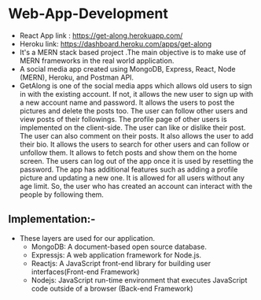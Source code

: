 # Web-App-Development
- React App link : https://get-along.herokuapp.com/
- Heroku link:  https://dashboard.heroku.com/apps/get-along
- It's a MERN stack based project .The main objective is to make use of MERN frameworks in the real world application.
- A social media app created using MongoDB, Express, React, Node (MERN), Heroku, and Postman API.
- GetAlong is one of the social media apps which allows old users to sign in with the existing account.
  If not, it allows the new user to sign up with a new account name and password.
  It allows the users to post the pictures and delete the posts too. 
  The user can follow other users and view posts of their followings.
  The profile page of other users is implemented on the client-side.
  The user can like or dislike their post. The user can also comment on their posts. It also allows the user to add their bio.
  It allows the users to search for other users and can follow or unfollow them. It allows to fetch posts and show them on the home screen.
  The users can log out of the app once it is used by resetting the password. The app has additional features such as adding a profile picture and updating a new one.
  It is allowed for all users without any age limit. So, the user who has created an account can interact with the people by following them.

## Implementation:-
  - These layers are used for our application.
    - MongoDB: A document-based open source database.
    - Expressjs: A web application framework for Node.js.
    -  Reactjs: A JavaScript front-end library for building user interfaces(Front-end Framework)
    - Nodejs: JavaScript run-time environment that executes JavaScript code outside of a browser (Back-end Framework)
